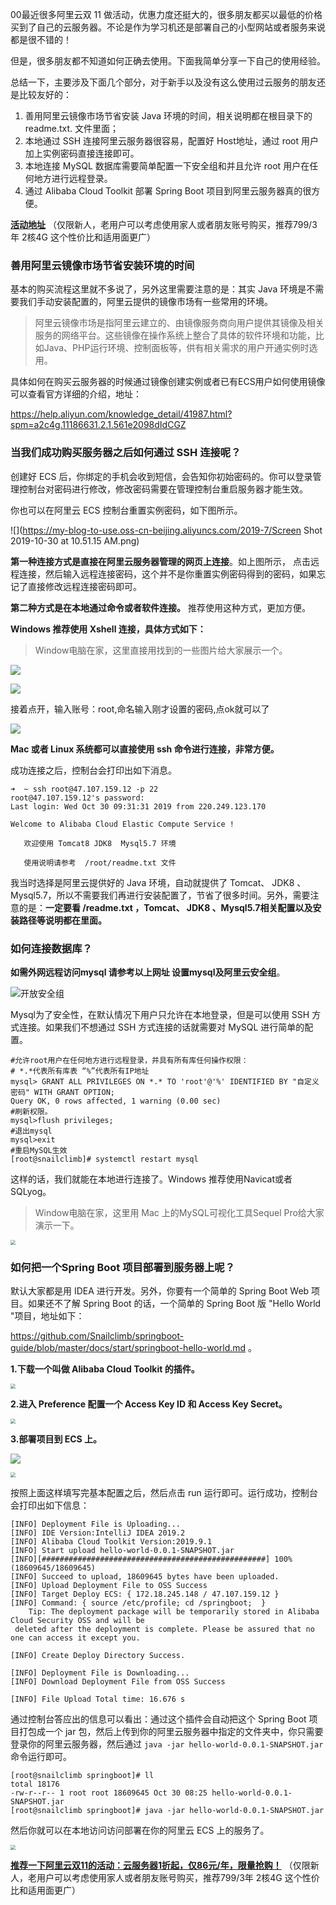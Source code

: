 00最近很多阿里云双 11 做活动，优惠力度还挺大的，很多朋友都买以最低的价格买到了自己的云服务器。不论是作为学习机还是部署自己的小型网站或者服务来说都是很不错的！

但是，很多朋友都不知道如何正确去使用。下面我简单分享一下自己的使用经验。

总结一下，主要涉及下面几个部分，对于新手以及没有这么使用过云服务的朋友还是比较友好的：

1. 善用阿里云镜像市场节省安装 Java 环境的时间，相关说明都在根目录下的 readme.txt. 文件里面；
2. 本地通过 SSH 连接阿里云服务器很容易，配置好 Host地址，通过 root 用户加上实例密码直接连接即可。
3. 本地连接 MySQL 数据库需要简单配置一下安全组和并且允许 root 用户在任何地方进行远程登录。
4. 通过 Alibaba Cloud Toolkit 部署 Spring Boot 项目到阿里云服务器真的很方便。

**[活动地址](https://www.aliyun.com/1111/2019/group-buying-share?ptCode=32AE103FC8249634736194795A3477C4647C88CF896EF535&userCode=hf47liqn&share_source=copy_link)** （仅限新人，老用户可以考虑使用家人或者朋友账号购买，推荐799/3年 2核4G 这个性价比和适用面更广）

### 善用阿里云镜像市场节省安装环境的时间

基本的购买流程这里就不多说了，另外这里需要注意的是：其实 Java 环境是不需要我们手动安装配置的，阿里云提供的镜像市场有一些常用的环境。

> 阿里云镜像市场是指阿里云建立的、由镜像服务商向用户提供其镜像及相关服务的网络平台。这些镜像在操作系统上整合了具体的软件环境和功能，比如Java、PHP运行环境、控制面板等，供有相关需求的用户开通实例时选用。

具体如何在购买云服务器的时候通过镜像创建实例或者已有ECS用户如何使用镜像可以查看官方详细的介绍，地址：

https://help.aliyun.com/knowledge_detail/41987.html?spm=a2c4g.11186631.2.1.561e2098dIdCGZ

### 当我们成功购买服务器之后如何通过 SSH 连接呢？

创建好 ECS 后，你绑定的手机会收到短信，会告知你初始密码的。你可以登录管理控制台对密码进行修改，修改密码需要在管理控制台重启服务器才能生效。

你也可以在阿里云 ECS 控制台重置实例密码，如下图所示。

![](https://my-blog-to-use.oss-cn-beijing.aliyuncs.com/2019-7/Screen Shot 2019-10-30 at 10.51.15 AM.png)

**第一种连接方式是直接在阿里云服务器管理的网页上连接**。如上图所示， 点击远程连接，然后输入远程连接密码，这个并不是你重置实例密码得到的密码，如果忘记了直接修改远程连接密码即可。

**第二种方式是在本地通过命令或者软件连接。** 推荐使用这种方式，更加方便。

  **Windows 推荐使用 Xshell 连接，具体方式如下：**

> Window电脑在家，这里直接用找到的一些图片给大家展示一个。

![](https://img2018.cnblogs.com/blog/1070438/201812/1070438-20181226165727765-1335537850.png)

![](https://img2018.cnblogs.com/blog/1070438/201812/1070438-20181226170155651-1407670048.png)

接着点开，输入账号：root,命名输入刚才设置的密码,点ok就可以了

![](https://img2018.cnblogs.com/blog/1070438/201812/1070438-20181226170444344-411355334.png)

**Mac 或者 Linux 系统都可以直接使用 ssh 命令进行连接，非常方便。**

成功连接之后，控制台会打印出如下消息。

```shell
➜  ~ ssh root@47.107.159.12 -p 22
root@47.107.159.12's password:
Last login: Wed Oct 30 09:31:31 2019 from 220.249.123.170

Welcome to Alibaba Cloud Elastic Compute Service !

   欢迎使用 Tomcat8 JDK8  Mysql5.7 环境

   使用说明请参考  /root/readme.txt 文件
```

我当时选择是阿里云提供好的 Java 环境，自动就提供了 Tomcat、 JDK8 、Mysql5.7，所以不需要我们再进行安装配置了，节省了很多时间。另外，需要注意的是：**一定要看 /readme.txt  ，Tomcat、 JDK8 、Mysql5.7相关配置以及安装路径等说明都在里面。**

### 如何连接数据库？

 **如需外网远程访问mysql 请参考以上网址 设置mysql及阿里云安全组**。

![开放安全组](https://my-blog-to-use.oss-cn-beijing.aliyuncs.com/2019-7/开放安全组.png)

Mysql为了安全性，在默认情况下用户只允许在本地登录，但是可以使用 SSH 方式连接。如果我们不想通过 SSH 方式连接的话就需要对 MySQL 进行简单的配置。

```shell
#允许root用户在任何地方进行远程登录，并具有所有库任何操作权限：
# *.*代表所有库表 “%”代表所有IP地址
mysql> GRANT ALL PRIVILEGES ON *.* TO 'root'@'%' IDENTIFIED BY "自定义密码" WITH GRANT OPTION;
Query OK, 0 rows affected, 1 warning (0.00 sec)
#刷新权限。 
mysql>flush privileges;
#退出mysql
mysql>exit
#重启MySQL生效
[root@snailclimb]# systemctl restart mysql
```

这样的话，我们就能在本地进行连接了。Windows 推荐使用Navicat或者SQLyog。

> Window电脑在家，这里用 Mac 上的MySQL可视化工具Sequel Pro给大家演示一下。

<img src="https://my-blog-to-use.oss-cn-beijing.aliyuncs.com/2019-7/Screen Shot 2019-10-30 at 11.02.26 AM.png" style="zoom:50%;" />

### 如何把一个Spring Boot 项目部署到服务器上呢？

默认大家都是用 IDEA 进行开发。另外，你要有一个简单的 Spring Boot Web 项目。如果还不了解 Spring Boot 的话，一个简单的 Spring Boot 版 "Hello World "项目，地址如下：

https://github.com/Snailclimb/springboot-guide/blob/master/docs/start/springboot-hello-world.md 。

**1.下载一个叫做 Alibaba Cloud Toolkit 的插件。**

<img src="https://my-blog-to-use.oss-cn-beijing.aliyuncs.com/2019-7/Alibaba-Cloud-Toolkit.png" style="zoom:50%;" />

**2.进入 Preference 配置一个 Access Key ID 和 Access Key Secret。**

<img src="https://my-blog-to-use.oss-cn-beijing.aliyuncs.com/2019-7/Screen Shot 2019-10-30 at 10.10.23 AM.png" style="zoom:50%;" />

**3.部署项目到 ECS 上。**

![](https://my-blog-to-use.oss-cn-beijing.aliyuncs.com/2019-7/deploy-to-ecs1.png)

<img src="https://my-blog-to-use.oss-cn-beijing.aliyuncs.com/2019-7/deploy-to-ecs2.png" style="zoom:50%;" />

按照上面这样填写完基本配置之后，然后点击 run 运行即可。运行成功，控制台会打印出如下信息：

```shell
[INFO] Deployment File is Uploading...
[INFO] IDE Version:IntelliJ IDEA 2019.2
[INFO] Alibaba Cloud Toolkit Version:2019.9.1
[INFO] Start upload hello-world-0.0.1-SNAPSHOT.jar
[INFO][##################################################] 100% (18609645/18609645)
[INFO] Succeed to upload, 18609645 bytes have been uploaded.
[INFO] Upload Deployment File to OSS Success
[INFO] Target Deploy ECS: { 172.18.245.148 / 47.107.159.12 }
[INFO] Command: { source /etc/profile; cd /springboot;  }
    Tip: The deployment package will be temporarily stored in Alibaba Cloud Security OSS and will be 
 deleted after the deployment is complete. Please be assured that no one can access it except you.

[INFO] Create Deploy Directory Success. 

[INFO] Deployment File is Downloading...
[INFO] Download Deployment File from OSS Success 

[INFO] File Upload Total time: 16.676 s
```

 通过控制台答应出的信息可以看出：通过这个插件会自动把这个 Spring Boot 项目打包成一个 jar 包，然后上传到你的阿里云服务器中指定的文件夹中，你只需要登录你的阿里云服务器，然后通过 `java -jar hello-world-0.0.1-SNAPSHOT.jar`命令运行即可。

```shell
[root@snailclimb springboot]# ll
total 18176
-rw-r--r-- 1 root root 18609645 Oct 30 08:25 hello-world-0.0.1-SNAPSHOT.jar
[root@snailclimb springboot]# java -jar hello-world-0.0.1-SNAPSHOT.jar
```

 然后你就可以在本地访问访问部署在你的阿里云 ECS 上的服务了。

<img src="https://my-blog-to-use.oss-cn-beijing.aliyuncs.com/2019-7/Screen Shot 2019-10-30 at 10.32.06 AM.png" style="zoom:50%;" />

**[推荐一下阿里云双11的活动：云服务器1折起，仅86元/年，限量抢购！](https://www.aliyun.com/1111/2019/group-buying-share?ptCode=32AE103FC8249634736194795A3477C4647C88CF896EF535&userCode=hf47liqn&share_source=copy_link)** （仅限新人，老用户可以考虑使用家人或者朋友账号购买，推荐799/3年 2核4G 这个性价比和适用面更广）